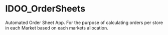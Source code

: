 # IDOO_OrderSheets
Automated Order Sheet App.  For the purpose of calculating orders per store in each Market based on each markets allocation.
